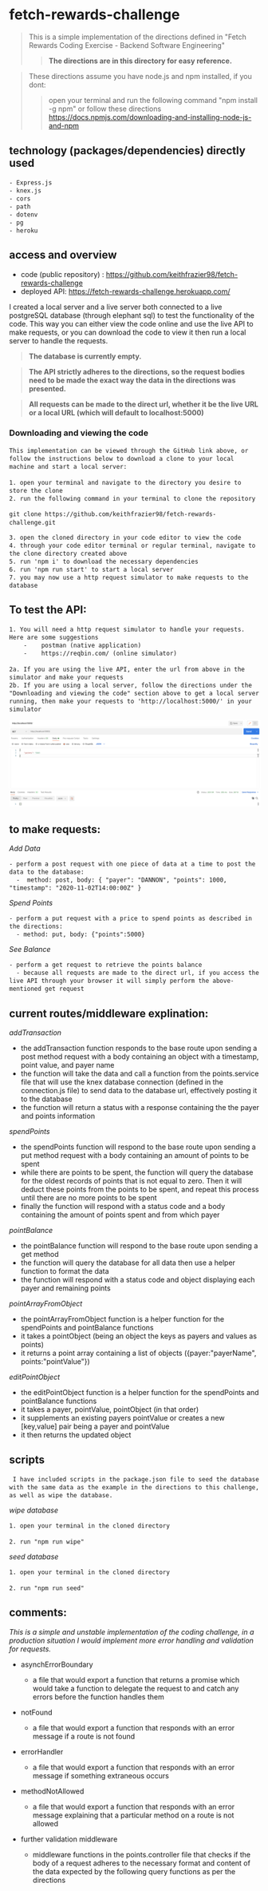 # fetch-rewards-challenge

> This is a simple implementation of the directions defined in "Fetch Rewards Coding Exercise - Backend Software Engineering"
> > **The directions are in this directory for easy reference.**

> These directions assume you have node.js and npm installed, if you dont:
> > open your terminal and run the following command "npm install -g npm" or follow these directions https://docs.npmjs.com/downloading-and-installing-node-js-and-npm


## technology (packages/dependencies) directly used

    - Express.js
    - knex.js
    - cors
    - path
    - dotenv
    - pg
    - heroku

## access and overview

  - code (public repository) : https://github.com/keithfrazier98/fetch-rewards-challenge
  - deployed API: https://fetch-rewards-challenge.herokuapp.com/

I created a local server and a live server both connected to a live postgreSQL database (through elephant sql) to test the functionality of the code. This way you can either view the code online and use the live API to make requests, or you can download the code to view it then run a local server to handle the requests.

> **The database is currently empty.**


> **The API strictly adheres to the directions, so the request bodies need to be made the exact way the data in the directions was presented.**

> **All requests can be made to the direct url, whether it be the live URL or a local URL (which will default to localhost:5000)**

### Downloading and viewing the code

    This implementation can be viewed through the GitHub link above, or follow the instructions below to download a clone to your local machine and start a local server:

    1. open your terminal and navigate to the directory you desire to store the clone
    2. run the following command in your terminal to clone the repository

`git clone https://github.com/keithfrazier98/fetch-rewards-challenge.git`

    3. open the cloned directory in your code editor to view the code
    4. through your code editor terminal or regular terminal, navigate to the clone directory created above
    5. run 'npm i' to download the necessary dependencies
    6. run 'npm run start' to start a local server
    7. you may now use a http request simulator to make requests to the database

## To test the API:

    1. You will need a http request simulator to handle your requests. Here are some suggestions
        -    postman (native application)
        -    https://reqbin.com/ (online simulator)

    2a. If you are using the live API, enter the url from above in the simulator and make your requests
    2b. If you are using a local server, follow the directions under the "Downloading and viewing the code" section above to get a local server running, then make your requests to 'http://localhost:5000/' in your simulator

![simulator](/postman.png)

## to make requests:

_Add Data_

    - perform a post request with one piece of data at a time to post the data to the database:
      -  method: post, body: { "payer": "DANNON", "points": 1000, "timestamp": "2020-11-02T14:00:00Z" }

_Spend Points_

    - perform a put request with a price to spend points as described in the directions:
      - method: put, body: {"points":5000}

_See Balance_

    - perform a get request to retrieve the points balance
      - because all requests are made to the direct url, if you access the live API through your browser it will simply perform the above-mentioned get request

## current routes/middleware explination:


_addTransaction_ 

- the addTransaction function responds to the base route upon sending a post method request with a body containing an object with a timestamp, point value, and payer name
- the function will take the data and call a function from the points.service file that will use the knex database connection (defined in the connection.js file) to send data to the database url, effectively posting it to the database
- the function will return a status with a response containing the the payer and points information 

_spendPoints_

- the spendPoints function will respond to the base route upon sending a put method request with a body containing an amount of points to be spent
- while there are points to be spent, the function will query the database for the oldest records of points that is not equal to zero. Then it will deduct these points from the points to be spent, and repeat this process until there are no more points to be spent
- finally the function will respond with a status code and a body containing the amount of points spent and from which payer 

_pointBalance_

- the pointBalance function will respond to the base route upon sending a get method 
- the function will query the database for all data then use a helper function to format the data
- the function will respond with a status code and object displaying each payer and remaining points

_pointArrayFromObject_
- the pointArrayFromObject function is a helper function for the spendPoints and pointBalance functions
- it takes a pointObject (being an object the keys as payers and values as points) 
- it returns a point array containing a list of objects ({payer:"payerName", points:"pointValue"})

_editPointObject_

- the editPointObject function is a helper function for the spendPoints and pointBalance functions
- it takes a payer, pointValue, pointObject (in that order)
- it supplements an existing payers pointValue or creates a new [key,value] pair being a payer and pointValue 
- it then returns the updated object


## scripts

     I have included scripts in the package.json file to seed the database with the same data as the example in the directions to this challenge, as well as wipe the database.

_wipe database_

    1. open your terminal in the cloned directory
   
    2. run "npm run wipe"

_seed database_

    1. open your terminal in the cloned directory
    
    2. run "npm run seed"

## comments:

_This is a simple and unstable implementation of the coding challenge, in a production situation
I would implement more error handling and validation for requests._

- asynchErrorBoundary
  - a file that would export a function that returns a promise which would take a function to delegate the request to and catch any errors before the function handles them
- notFound
  - a file that would export a function that responds with an error message if a route is not found
- errorHandler
  - a file that would export a function that responds with an error message if something extraneous occurs
- methodNotAllowed

  - a file that would export a function that responds with an error message explaining that a particular method on a route is not allowed

- further validation middleware
  - middleware functions in the points.controller file that checks if the body of a request adheres to the necessary format and content of the data expected by the following query functions as per the directions
